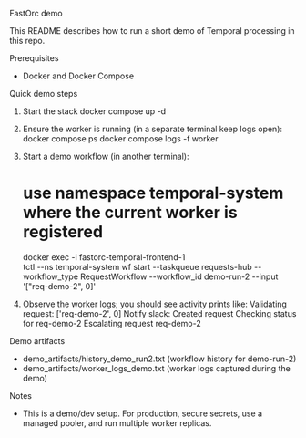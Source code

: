 FastOrc demo

This README describes how to run a short demo of Temporal processing in this repo.

Prerequisites
- Docker and Docker Compose

Quick demo steps
1. Start the stack
   docker compose up -d

2. Ensure the worker is running (in a separate terminal keep logs open):
   docker compose ps
   docker compose logs -f worker

3. Start a demo workflow (in another terminal):
   # use namespace temporal-system where the current worker is registered
   docker exec -i fastorc-temporal-frontend-1 \
     tctl --ns temporal-system wf start --taskqueue requests-hub --workflow_type RequestWorkflow --workflow_id demo-run-2 --input '["req-demo-2", 0]'

4. Observe the worker logs; you should see activity prints like:
   Validating request: ['req-demo-2', 0]
   Notify slack: Created request
   Checking status for req-demo-2
   Escalating request req-demo-2

Demo artifacts
- demo_artifacts/history_demo_run2.txt  (workflow history for demo-run-2)
- demo_artifacts/worker_logs_demo.txt   (worker logs captured during the demo)

Notes
- This is a demo/dev setup. For production, secure secrets, use a managed pooler, and run multiple worker replicas.
